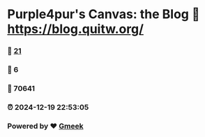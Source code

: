 # Purple4pur's Canvas: the Blog :link: https://blog.quitw.org/ 
### :page_facing_up: [21](https://blog.quitw.org//tag.html) 
### :speech_balloon: 6 
### :hibiscus: 70641 
### :alarm_clock: 2024-12-19 22:53:05 
### Powered by :heart: [Gmeek](https://github.com/Meekdai/Gmeek)
